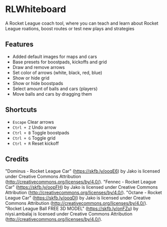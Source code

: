 # RLWhiteboard

A Rocket League coach tool, where you can teach and learn about Rocket League roations, boost routes or test new plays and strategies

## Features

-   Added default images for maps and cars
-   Base presets for boostpads, kickoffs and grid
-   Draw and remove arrows
-   Set color of arrows (white, black, red, blue)
-   Show or hide grid
-   Show or hide boostpads
-   Select amount of balls and cars (players)
-   Move balls and cars by dragging them

## Shortcuts

-   `Escape` Clear arrows
-   `Ctrl + Z` Undo arrow
-   `Ctrl + B` Toggle boostpads
-   `Ctrl + G` Toggle grid
-   `Ctrl + R` Reset kickoff

## Credits

"Dominus - Rocket League Car" (https://skfb.ly/ooqE6) by Jako is licensed under Creative Commons Attribution (http://creativecommons.org/licenses/by/4.0/).
"Fennec - Rocket League Car" (https://skfb.ly/oopFH) by Jako is licensed under Creative Commons Attribution (http://creativecommons.org/licenses/by/4.0/).
"Octane - Rocket League Car" (https://skfb.ly/ooqDI) by Jako is licensed under Creative Commons Attribution (http://creativecommons.org/licenses/by/4.0/).
"Rocket League Ball FREE 3D MODEL" (https://skfb.ly/onFZu) by niysi.ambalaj is licensed under Creative Commons Attribution (http://creativecommons.org/licenses/by/4.0/).
